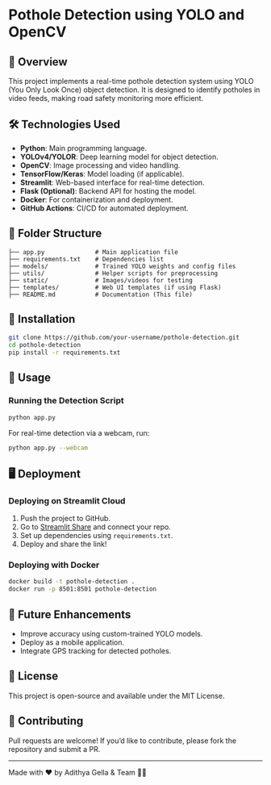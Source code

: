 # Pothole Detection using YOLO and OpenCV

## 🚀 Overview
This project implements a real-time pothole detection system using YOLO (You Only Look Once) object detection. It is designed to identify potholes in video feeds, making road safety monitoring more efficient.

## 🛠️ Technologies Used
- **Python**: Main programming language.
- **YOLOv4/YOLOR**: Deep learning model for object detection.
- **OpenCV**: Image processing and video handling.
- **TensorFlow/Keras**: Model loading (if applicable).
- **Streamlit**: Web-based interface for real-time detection.
- **Flask (Optional)**: Backend API for hosting the model.
- **Docker**: For containerization and deployment.
- **GitHub Actions**: CI/CD for automated deployment.

## 📂 Folder Structure
```
├── app.py              # Main application file
├── requirements.txt    # Dependencies list
├── models/             # Trained YOLO weights and config files
├── utils/              # Helper scripts for preprocessing
├── static/             # Images/videos for testing
├── templates/          # Web UI templates (if using Flask)
├── README.md           # Documentation (This file)
```

## 🔧 Installation
```bash
git clone https://github.com/your-username/pothole-detection.git
cd pothole-detection
pip install -r requirements.txt
```

## 🎯 Usage
### Running the Detection Script
```bash
python app.py
```
For real-time detection via a webcam, run:
```bash
python app.py --webcam
```

## 🖥️ Deployment
### Deploying on Streamlit Cloud
1. Push the project to GitHub.
2. Go to [Streamlit Share](https://share.streamlit.io/) and connect your repo.
3. Set up dependencies using `requirements.txt`.
4. Deploy and share the link!

### Deploying with Docker
```bash
docker build -t pothole-detection .
docker run -p 8501:8501 pothole-detection
```

## 🚀 Future Enhancements
- Improve accuracy using custom-trained YOLO models.
- Deploy as a mobile application.
- Integrate GPS tracking for detected potholes.

## 📜 License
This project is open-source and available under the MIT License.

## 🤝 Contributing
Pull requests are welcome! If you’d like to contribute, please fork the repository and submit a PR.

---
Made with ❤️ by Adithya Gella & Team 🚗💨


